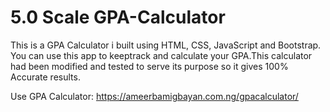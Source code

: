 # 5.0 Scale GPA-Calculator
This is a GPA Calculator i built using HTML, CSS, JavaScript and Bootstrap. You can use this app to keeptrack and calculate your GPA.This calculator had been modified and tested to serve its purpose so it gives 100% Accurate results.

Use GPA Calculator: https://ameerbamigbayan.com.ng/gpacalculator/
